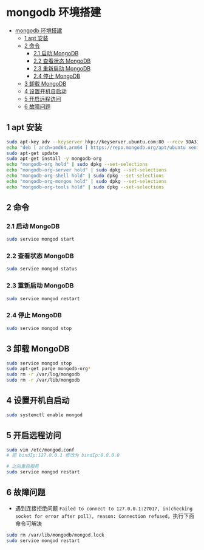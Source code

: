 # mongodb 环境搭建

- [mongodb 环境搭建](#mongodb-%E7%8E%AF%E5%A2%83%E6%90%AD%E5%BB%BA)
  - [1 apt 安装](#1-apt-%E5%AE%89%E8%A3%85)
  - [2 命令](#2-%E5%91%BD%E4%BB%A4)
    - [2.1 启动 MongoDB](#21-%E5%90%AF%E5%8A%A8-mongodb)
    - [2.2 查看状态 MongoDB](#22-%E6%9F%A5%E7%9C%8B%E7%8A%B6%E6%80%81-mongodb)
    - [2.3 重新启动 MongoDB](#23-%E9%87%8D%E6%96%B0%E5%90%AF%E5%8A%A8-mongodb)
    - [2.4 停止 MongoDB](#24-%E5%81%9C%E6%AD%A2-mongodb)
  - [3 卸载 MongoDB](#3-%E5%8D%B8%E8%BD%BD-mongodb)
  - [4 设置开机自启动](#4-%E8%AE%BE%E7%BD%AE%E5%BC%80%E6%9C%BA%E8%87%AA%E5%90%AF%E5%8A%A8)
  - [5 开启远程访问](#5-%E5%BC%80%E5%90%AF%E8%BF%9C%E7%A8%8B%E8%AE%BF%E9%97%AE)
  - [6 故障问题](#6-%E6%95%85%E9%9A%9C%E9%97%AE%E9%A2%98)

## 1 apt 安装

```sh
sudo apt-key adv --keyserver hkp://keyserver.ubuntu.com:80 --recv 9DA31620334BD75D9DCB49F368818C72E52529D4
echo "deb [ arch=amd64,arm64 ] https://repo.mongodb.org/apt/ubuntu xenial/mongodb-org/4.0 multiverse" | sudo tee /etc/apt/sources.list.d/mongodb-org-4.0.list
sudo apt-get update
sudo apt-get install -y mongodb-org
echo "mongodb-org hold" | sudo dpkg --set-selections
echo "mongodb-org-server hold" | sudo dpkg --set-selections
echo "mongodb-org-shell hold" | sudo dpkg --set-selections
echo "mongodb-org-mongos hold" | sudo dpkg --set-selections
echo "mongodb-org-tools hold" | sudo dpkg --set-selections

```

## 2 命令

### 2.1 启动 MongoDB

```sh
sudo service mongod start
```

### 2.2 查看状态 MongoDB

```sh
sudo service mongod status
```

### 2.3 重新启动 MongoDB

```sh
sudo service mongod restart
```

### 2.4 停止 MongoDB

```sh
sudo service mongod stop
```

## 3 卸载 MongoDB

```sh
sudo service mongod stop
sudo apt-get purge mongodb-org*
sudo rm -r /var/log/mongodb
sudo rm -r /var/lib/mongodb
```

## 4 设置开机自启动

```sh
sudo systemctl enable mongod
```

## 5 开启远程访问

```sh
sudo vim /etc/mongod.conf
# 把 bindIp:127.0.0.1 修改为 bindIp:0.0.0.0

# 之后重启服务
sudo service mongod restart
```

## 6 故障问题

- 遇到连接拒绝问题 `Failed to connect to 127.0.0.1:27017, in(checking socket for error after poll), reason: Connection refused`，执行下面命令可解决

```sh
sudo rm /var/lib/mongodb/mongod.lock
sudo service mongod restart
```
